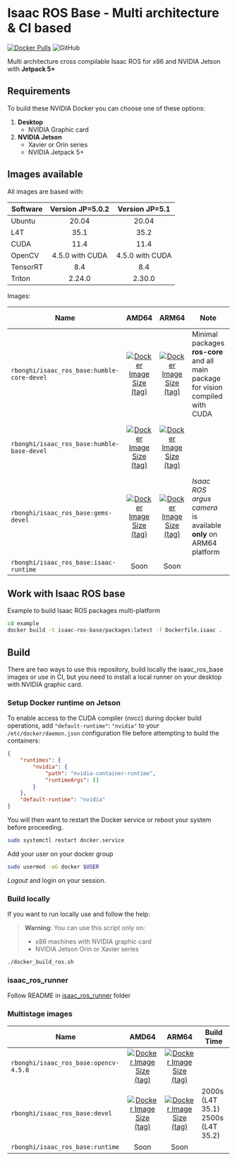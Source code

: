 # Isaac ROS Base - Multi architecture & CI based

[![Docker Pulls](https://img.shields.io/docker/pulls/rbonghi/isaac-ros-base)](https://hub.docker.com/r/rbonghi/isaac-ros-base) ![GitHub](https://img.shields.io/github/license/rbonghi/isaac_ros_base)

Multi architecture cross compilable Isaac ROS for x86 and NVIDIA Jetson with **Jetpack 5+**

## Requirements

To build these NVIDIA Docker you can choose one of these options:

1. **Desktop**
   * NVIDIA Graphic card
2. **NVIDIA Jetson**
   * Xavier or Orin series
   * NVIDIA Jetpack 5+

## Images available

All images are based with:

| Software | Version JP=5.0.2 | Version JP=5.1   |
|----------|:----------------:|:----------------:|
| Ubuntu   | 20.04            | 20.04            |
| L4T      | 35.1             | 35.2             |
| CUDA     | 11.4             | 11.4             |
| OpenCV   | 4.5.0 with CUDA  | 4.5.0 with CUDA  |
| TensorRT | 8.4              | 8.4              |
| Triton   | 2.24.0           | 2.30.0           |

Images:

| Name                                  | AMD64 | ARM64 | Note | Build Time |
|---------------------------------------|:-----:|:-----:|------|------|
| `rbonghi/isaac_ros_base:humble-core-devel` | [![Docker Image Size (tag)](https://img.shields.io/docker/image-size/rbonghi/isaac-ros-base/humble-core-devel?arch=amd64)](https://hub.docker.com/r/rbonghi/isaac-ros-base) | [![Docker Image Size (tag)](https://img.shields.io/docker/image-size/rbonghi/isaac-ros-base/humble-core-devel?arch=arm64)](https://hub.docker.com/r/rbonghi/isaac-ros-base) | Minimal packages **ros-core** and all main package for vision compiled with CUDA | 16000s (L4T 35.1)<br/>15000s (L4T 35.2) |
| `rbonghi/isaac_ros_base:humble-base-devel` | [![Docker Image Size (tag)](https://img.shields.io/docker/image-size/rbonghi/isaac-ros-base/humble-base-devel?arch=amd64)](https://hub.docker.com/r/rbonghi/isaac-ros-base) | [![Docker Image Size (tag)](https://img.shields.io/docker/image-size/rbonghi/isaac-ros-base/humble-base-devel?arch=arm64)](https://hub.docker.com/r/rbonghi/isaac-ros-base) |  | 16000s (L4T 35.1)<br/>16000s (L4T 35.2) |
| `rbonghi/isaac_ros_base:gems-devel` | [![Docker Image Size (tag)](https://img.shields.io/docker/image-size/rbonghi/isaac-ros-base/gems-devel?arch=amd64)](https://hub.docker.com/r/rbonghi/isaac-ros-base) | [![Docker Image Size (tag)](https://img.shields.io/docker/image-size/rbonghi/isaac-ros-base/gems-devel?arch=arm64)](https://hub.docker.com/r/rbonghi/isaac-ros-base) | *Isaac ROS argus camera* is available **only** on ARM64 platform |
| `rbonghi/isaac_ros_base:isaac-runtime`       | Soon   | Soon   |  |

## Work with Isaac ROS base

Example to build Isaac ROS packages multi-platform

```bash
cd example
docker build -t isaac-ros-base/packages:latest -f Dockerfile.isaac .
```

## Build

There are two ways to use this repository, build locally the isaac_ros_base images or use in CI, but you need to install a local runner on your desktop with NVIDIA graphic card.

### Setup Docker runtime on Jetson

To enable access to the CUDA compiler (nvcc) during docker build operations, add `"default-runtime"`: `"nvidia"` to your `/etc/docker/daemon.json` configuration file before attempting to build the containers:

```json
{
    "runtimes": {
        "nvidia": {
            "path": "nvidia-container-runtime",
            "runtimeArgs": []
        }
    },
    "default-runtime": "nvidia"
}
```

You will then want to restart the Docker service or reboot your system before proceeding.

```bash
sudo systemctl restart docker.service
```

Add your user on your docker group

```bash
sudo usermod -aG docker $USER
```

*Logout* and login on your session.

### Build locally

If you want to run locally use and follow the help:

> **Warning**:
> You can use this script only on:
>
> * x86 machines with NVIDIA graphic card
> * NVIDIA Jetson Orin or Xavier series

```bash
./docker_build_ros.sh
```

### isaac_ros_runner

Follow README in [isaac_ros_runner](isaac_ros_runner) folder

### Multistage images

| Name                                  | AMD64 | ARM64 | Build Time |
|---------------------------------------|:-----:|:-----:|------------|
| `rbonghi/isaac_ros_base:opencv-4.5.0`        | [![Docker Image Size (tag)](https://img.shields.io/docker/image-size/rbonghi/isaac-ros-base/opencv-4.5.0?arch=amd64)](https://hub.docker.com/r/rbonghi/isaac-ros-base) | [![Docker Image Size (tag)](https://img.shields.io/docker/image-size/rbonghi/isaac-ros-base/opencv-4.5.0?arch=arm64)](https://hub.docker.com/r/rbonghi/isaac-ros-base) | |
| `rbonghi/isaac_ros_base:devel`        | [![Docker Image Size (tag)](https://img.shields.io/docker/image-size/rbonghi/isaac-ros-base/devel?arch=amd64)](https://hub.docker.com/r/rbonghi/isaac-ros-base) | [![Docker Image Size (tag)](https://img.shields.io/docker/image-size/rbonghi/isaac-ros-base/devel?arch=arm64)](https://hub.docker.com/r/rbonghi/isaac-ros-base) |  2000s (L4T 35.1)<br/>2500s (L4T 35.2) |
| `rbonghi/isaac_ros_base:runtime`      | Soon   | Soon   | |
